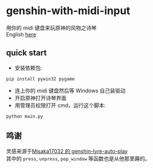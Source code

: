 # genshin-with-midi-input

用你的 midi 键盘来玩原神的风物之诗琴     
English [here][en]

## quick start

- 安装依赖包:
```
pip install pywin32 pygame
```
- 连上你的 midi 键盘然后等 Windows 自己装驱动
- 开启原神打开诗琴界面
- 用管理员权限打开 cmd，运行这个脚本:
```
python main.py
```

## 鸣谢

灵感来源于[Misaka17032 的 genshin-lyre-auto-play][origin]    
其中的 `press`, `unpress`, `pop_window` 等函数也是从他那里薅的。

[en]: https://github.com/MakDon/genshin-with-midi-input/blob/main/README.md
[cn]: https://github.com/MakDon/genshin-with-midi-input/blob/main/README-cn.md
[origin]: https://github.com/Misaka17032/genshin-lyre-auto-play